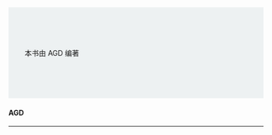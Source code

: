 <p style="background-color:#EDF1F2;padding-top:2vh;padding-bottom:2vh;padding-left:2rem;">本书由 AGD 编著 </p>

#### AGD

* * * * *
